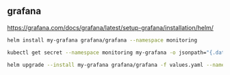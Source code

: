 ## grafana
https://grafana.com/docs/grafana/latest/setup-grafana/installation/helm/

```sh
helm install my-grafana grafana/grafana --namespace monitoring
```

```sh
kubectl get secret --namespace monitoring my-grafana -o jsonpath="{.data.admin-password}" | base64 --decode ; echo
```

```sh
helm upgrade --install my-grafana grafana/grafana -f values.yaml --namespace monitoring
```